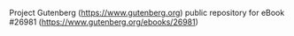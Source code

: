Project Gutenberg (https://www.gutenberg.org) public repository for eBook #26981 (https://www.gutenberg.org/ebooks/26981)
